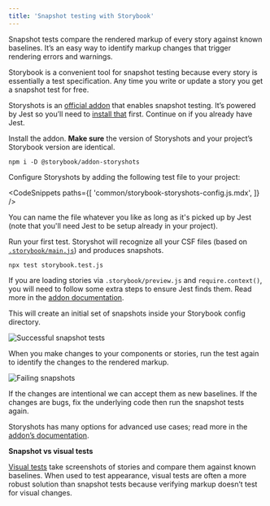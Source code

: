 ```yaml
---
title: 'Snapshot testing with Storybook'
---
```


Snapshot tests compare the rendered markup of every story against known baselines. It’s an easy way to identify markup changes that trigger rendering errors and warnings.

Storybook is a convenient tool for snapshot testing because every story is essentially a test specification. Any time you write or update a story you get a snapshot test for free.

Storyshots is an [official addon](https://github.com/storybookjs/storybook/tree/master/addons/storyshots/storyshots-core) that enables snapshot testing. It’s powered by Jest so you’ll need to [install that](https://jestjs.io/docs/en/getting-started) first. Continue on if you already have Jest.

Install the addon. **Make sure** the version of Storyshots and your project’s Storybook version are identical.

```shell
npm i -D @storybook/addon-storyshots
```

Configure Storyshots by adding the following test file to your project:

<!-- prettier-ignore-start -->

<CodeSnippets
  paths={[
    'common/storybook-storyshots-config.js.mdx',
  ]}
/>

<!-- prettier-ignore-end -->

<div class="aside">

You can name the file whatever you like as long as it's picked up by Jest (note that you'll need Jest to be setup already in your project).

</div>

Run your first test. Storyshot will recognize all your CSF files (based on [`.storybook/main.js`](../configure/overview.md#configure-story-rendering)) and produces snapshots.

```shell
npx test storybook.test.js
```

<div class="aside">

If you are loading stories via `.storybook/preview.js` and `require.context()`, you will need to follow some extra steps to ensure Jest finds them. Read more in the [addon documentation](../../addons/storyshots/storyshots-core/README.md#configure-your-app-for-jest/README.md).

</div>

This will create an initial set of snapshots inside your Storybook config directory.

![Successful snapshot tests](./storyshots-pass.png)

When you make changes to your components or stories, run the test again to identify the changes to the rendered markup.

![Failing snapshots](./storyshots-fail.png)

If the changes are intentional we can accept them as new baselines. If the changes are bugs, fix the underlying code then run the snapshot tests again.

Storyshots has many options for advanced use cases; read more in the [addon’s documentation](https://github.com/storybookjs/storybook/tree/master/addons/storyshots/storyshots-core).

<div class="aside">

**Snapshot vs visual tests**

[Visual tests](./visual-testing.md) take screenshots of stories and compare them against known baselines. When used to test appearance, visual tests are often a more robust solution than snapshot tests because verifying markup doesn’t test for visual changes.

</div>
